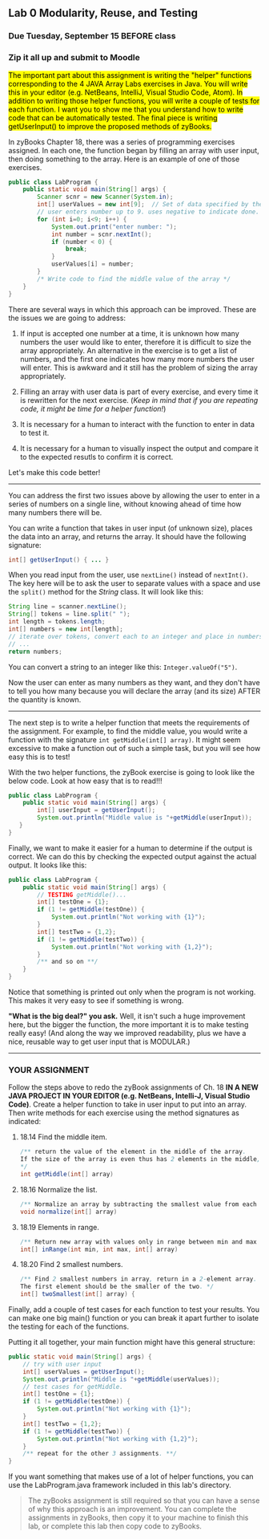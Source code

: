 ## Lab 0 Modularity, Reuse, and Testing
### Due Tuesday, September 15 BEFORE class
### Zip it all up and submit to Moodle

<mark>The important part about this assignment is writing the "helper" functions corresponding to the 4 JAVA Array Labs exercises in Java. You will write this in your editor (e.g. NetBeans, IntelliJ, Visual Studio Code, Atom). In addition to writing those helper functions, you will write a couple of tests for each function. I want you to show me that you understand how to write code that can be automatically tested. The final piece is writing getUserInput() to improve the proposed methods of zyBooks.</mark>

In zyBooks Chapter 18, there was a series of programming exercises assigned. In each one, the function began by filling an array with user input, then doing something to the array. Here is an example of one of those exercises.

```Java
public class LabProgram {
	public static void main(String[] args) {
		Scanner scnr = new Scanner(System.in);
		int[] userValues = new int[9];  // Set of data specified by the user      
		// user enters number up to 9. uses negative to indicate done.
		for (int i=0; i<9; i++) {
			System.out.print("enter number: ");
			int number = scnr.nextInt();
			if (number < 0) {
				break;
			}
			userValues[i] = number;
		}
		/* Write code to find the middle value of the array */
	}
}
```

There are several ways in which this approach can be improved. These are the issues we are going to address:

1. If input is accepted one number at a time, it is unknown how many numbers the user would like to enter, therefore it is difficult to size the array appropriately. An alternative in the exercise is to get a list of numbers, and the first one indicates how many more numbers the user will enter. This is awkward and it still has the problem of sizing the array appropriately.

2. Filling an array with user data is part of every exercise, and every time it is rewritten for the next exercise. (_Keep in mind that if you are repeating code, it might be time for a helper function!_)

3. It is necessary for a human to interact with the function to enter in data to test it.

4. It is necessary for a human to visually inspect the output and compare it to the expected resutls to confirm it is correct.

Let's make this code better!

<hr>

You can address the first two issues above by allowing the user to enter in a series of numbers on a single line, without knowing ahead of time how many numbers there will be.

You can write a function that takes in user input (of unknown size), places the data into an array, and returns the array. It should have the following signature:

```Java
int[] getUserInput() { ... }
```

When you read input from the user, use `nextLine()` instead of `nextInt()`. The key here will be to ask the user to separate values with a space and use the `split()` method for the _String_ class. It will look like this:

```Java
String line = scanner.nextLine();
String[] tokens = line.split(" ");
int length = tokens.length;
int[] numbers = new int[length];
// iterate over tokens, convert each to an integer and place in numbers[]
// ...
return numbers;
```

You can convert a string to an integer like this: `Integer.valueOf("5")`.

Now the user can enter as many numbers as they want, and they don't have to tell you how many because you will declare the array (and its size) AFTER the quantity is known.

<hr>

The next step is to write a helper function that meets the requirements of the assignment. For example, to find the middle value, you would write a function with the signature `int getMiddle(int[] array)`. It might seem excessive to make a function out of such a simple task, but you will see how easy this is to test!

With the two helper functions, the zyBook exercise is going to look like the below code. Look at how easy that is to read!!!

```Java
public class LabProgram {
	public static void main(String[] args) {
		int[] userInput = getUserInput();
		System.out.println("Middle value is "+getMiddle(userInput));
   }
}
```

Finally, we want to make it easier for a human to determine if the output is correct. We can do this by checking the expected output against the actual output. It looks like this:

```Java
public class LabProgram {
	public static void main(String[] args) {
		// TESTING getMiddle()...
		int[] testOne = {1};
		if (1 != getMiddle(testOne)) {
			System.out.println("Not working with {1}");
		}
		int[] testTwo = {1,2};
		if (1 != getMiddle(testTwo)) {
			System.out.println("Not working with {1,2}");
		}
		/** and so on **/
	}
}
```

Notice that something is printed out only when the program is not working. This makes it very easy to see if something is wrong.

**"What is the big deal?" you ask.** Well, it isn't such a huge improvement here, but the bigger the function, the more important it is to make testing really easy! (And along the way we improved readability, plus we have a nice, reusable way to get user input that is MODULAR.)

<hr>

### YOUR ASSIGNMENT

Follow the steps above to redo the zyBook assignments of Ch. 18 **IN A NEW JAVA PROJECT IN YOUR EDITOR (e.g. NetBeans, Intelli-J, Visual Studio Code)**. Create a helper function to take in user input to put into an array. Then write methods for each exercise using the method signatures as indicated:

1. 18.14 Find the middle item.
	```Java
	/** return the value of the element in the middle of the array.
	If the size of the array is even thus has 2 elements in the middle, return the one in the smaller index.
	*/
	int getMiddle(int[] array)
	```
2. 18.16 Normalize the list.
	```Java
	/** Normalize an array by subtracting the smallest value from each element. */
	void normalize(int[] array)

3. 18.19 Elements in range.
	```Java
	/** Return new array with values only in range between min and max inclusive. */
	int[] inRange(int min, int max, int[] array)
	```
4. 18.20 Find 2 smallest numbers.
	```Java
	/** Find 2 smallest numbers in array, return in a 2-element array.
	The first element should be the smaller of the two. */
	int[] twoSmallest(int[] array) {
	```

Finally, add a couple of test cases for each function to test your results. You can make one big main() function or you can break it apart further to isolate the testing for each of the functions.

Putting it all together, your main function might have this general structure:

```Java
public static void main(String[] args) {
	// try with user input
	int[] userValues = getUserInput();
	System.out.println("Middle is "+getMiddle(userValues));
	// test cases for getMiddle.
	int[] testOne = {1};
	if (1 != getMiddle(testOne)) {
		System.out.println("Not working with {1}");
	}
	int[] testTwo = {1,2};
	if (1 != getMiddle(testTwo)) {
		System.out.println("Not working with {1,2}");
	}
	/** repeat for the other 3 assignments. **/
}
```

If you want something that makes use of a lot of helper functions, you can use the LabProgram.java framework included in this lab's directory.

> The zyBooks assignment is still required so that you can have a sense of why this approach is an improvement. You can complete the assignments in zyBooks, then copy it to your machine to finish this lab, or complete this lab then copy code to zyBooks.
